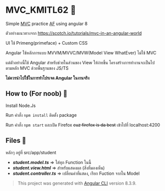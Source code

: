 # MVC_KMITL62 :closed_book:
Simple [MVC](https://en.wikipedia.org/wiki/Model%E2%80%93view%E2%80%93controller) practice [AF](https://www.urbandictionary.com/define.php?term=As%20fuck) using angular 8

ตัวอย่างแนวทางจาก https://scotch.io/tutorials/mvc-in-an-angular-world

UI ใช้ Primeng(primeface) + Custom CSS

Angular ใช้หลักการแบบ MVVM/MVVC/MVW(Model View WhatEver) ไม่ใช้ MVC

แต่ตัวอย่างนี้ใช้ Angular สำหรับช่วยในส่วนของ View ให้ง่ายขึ้น โครงสร้างการทำงานจะเป็นไปตามหลัก MVC ด้วยพื้นฐานของ JS/TS

**ไม่ควรนำไปใช้ในการทำโปรเจค Angular ในงานจริง**

## How to (For noob) :see_no_evil:
Install Node.Js

Run คำสั่ง `npm install` ติดตั้ง package

Run คำสั่ง `npm start` และเปิด Firefox ~~cuz firefox is da best~~ เข้าไปที่ localhost:4200

## Files :file_folder:
หลักๆ อยู่ที่ src/app/student 
- ***student.model.ts*** => ใส่ทุก Function ในนี้
- ***student.view.html*** => สำหรับแสดงผล (สิ่งที่มองเห็น)
- ***student.controller.ts*** => เปลี่ยนค่าที่แสดง, เรียก Fuction จากใน Model

> This project was generated with [Angular CLI](https://github.com/angular/angular-cli) version 8.3.9. 